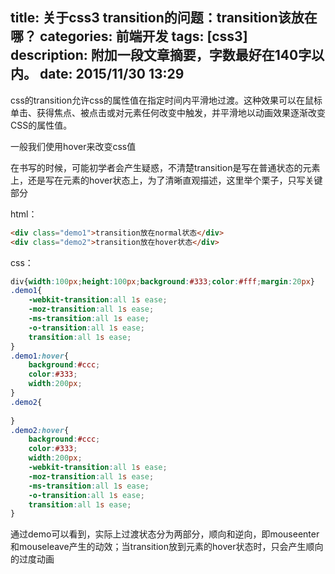 ﻿title: 关于css3 transition的问题：transition该放在哪？
categories: 前端开发 
tags: [css3] 
description: 附加一段文章摘要，字数最好在140字以内。
date: 2015/11/30 13:29
---

css的transition允许css的属性值在指定时间内平滑地过渡。<!--more-->这种效果可以在鼠标单击、获得焦点、被点击或对元素任何改变中触发，并平滑地以动画效果逐渐改变CSS的属性值。

一般我们使用hover来改变css值

在书写的时候，可能初学者会产生疑惑，不清楚transition是写在普通状态的元素上，还是写在元素的hover状态上，为了清晰直观描述，这里举个栗子，只写关键部分


html：

```html
<div class="demo1">transition放在normal状态</div>
<div class="demo2">transition放在hover状态</div>
```

css：
```css
div{width:100px;height:100px;background:#333;color:#fff;margin:20px}
.demo1{
    -webkit-transition:all 1s ease;
    -moz-transition:all 1s ease;
    -ms-transition:all 1s ease;
    -o-transition:all 1s ease;
    transition:all 1s ease;
}
.demo1:hover{
    background:#ccc;
    color:#333;
    width:200px;
}
.demo2{
    
}
.demo2:hover{
    background:#ccc;
    color:#333;
    width:200px;
    -webkit-transition:all 1s ease;
    -moz-transition:all 1s ease;
    -ms-transition:all 1s ease;
    -o-transition:all 1s ease;
    transition:all 1s ease;
}
```
通过demo可以看到，实际上过渡状态分为两部分，顺向和逆向，即mouseenter和mouseleave产生的动效；当transition放到元素的hover状态时，只会产生顺向的过度动画